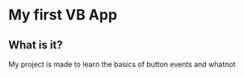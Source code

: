 # My first VB App

## What is it?

My project is made to learn the basics of button events and whatnot